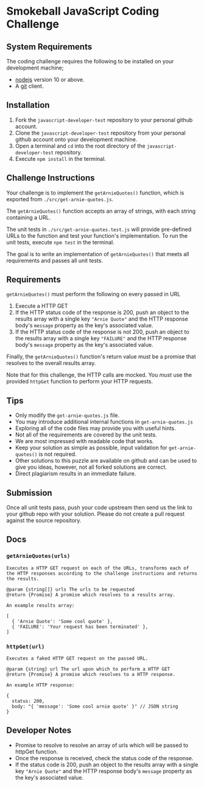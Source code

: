 # Smokeball JavaScript Coding Challenge

## System Requirements

The coding challenge requires the following to be installed on your development machine;
* [nodejs](https://nodejs.org/en/download/) version 10 or above.
* A [git](https://git-scm.com/downloads) client.

## Installation

1. Fork the `javascript-developer-test` repository to your personal github account.
2. Clone the `javascript-developer-test` repository from your personal github account onto your development machine.
3. Open a terminal and `cd` into the root directory of the `javascript-developer-test` repository.
4. Execute `npm install` in the terminal.

## Challenge Instructions

Your challenge is to implement the `getArnieQuotes()` function, which is exported from `./src/get-arnie-quotes.js`.

The `getArnieQuotes()` function accepts an array of strings, with each string containing a URL. 

The unit tests in `./src/get-arnie-quotes.test.js` will provide pre-defined URLs to the function and test your function's implementation. To run the unit tests, execute `npm test` in the terminal.

The goal is to write an implementation of `getArnieQuotes()` that meets all requirements and passes all unit tests.
## Requirements
`getArnieQuotes()` must perform the following on every passed in URL

1. Execute a HTTP GET
2. If the HTTP status code of the response is 200, push an object to the results array with a single key `"Arnie Quote"` and the HTTP response body's `message` property as the key's associated value.
3. If the HTTP status code of the response is not 200, push an object to the results array with a single key `"FAILURE"` and the HTTP response body's `message` property as the key's associated value.

Finally, the `getArnieQuotes()` function's return value must be a promise that resolves to the overall results array.

Note that for this challenge, the HTTP calls are mocked. You *must* use the provided `httpGet` function to perform your HTTP requests.

## Tips
* Only modify the `get-arnie-quotes.js` file.
* You may introduce additional internal functions in `get-arnie-quotes.js`
* Exploring all of the code files may provide you with useful hints. 
* Not all of the requirements are covered by the unit tests.
* We are most impressed with readable code that works.
* Keep your solution as simple as possible, input validation for `get-arnie-quotes()` is not required.
* Other solutions to this puzzle are available on github and can be used to give you ideas, however, not all forked solutions are correct. 
* Direct plagiarism results in an immediate failure.


## Submission

Once all unit tests pass, push your code upstream then send us the link to your github repo with your solution. Please do not create a pull request against the source repository.

## Docs

### `getArnieQuotes(urls)`

```jsdoc
Executes a HTTP GET request on each of the URLs, transforms each of the HTTP responses according to the challenge instructions and returns the results.

@param {string[]} urls The urls to be requested
@return {Promise} A promise which resolves to a results array. 

An example results array:

[
  { 'Arnie Quote': 'Some cool quote' },
  { 'FAILURE': 'Your request has been terminated' },
]
```

### `httpGet(url)`

```jsdoc
Executes a faked HTTP GET request on the passed URL.

@param {string} url The url upon which to perform a HTTP GET
@return {Promise} A promise which resolves to a HTTP response. 

An example HTTP response:

{
  status: 200,
  body: "{ 'message': 'Some cool arnie quote' }" // JSON string
}

```


## Developer Notes

* Promise to resolve to resolve an array of urls which will be passed to httpGet function.
* Once the response is received, check the status code of the response.
* If the status code is 200, push an object to the results array with a single key `"Arnie Quote"` and the HTTP response body's `message` property as the key's associated value.

